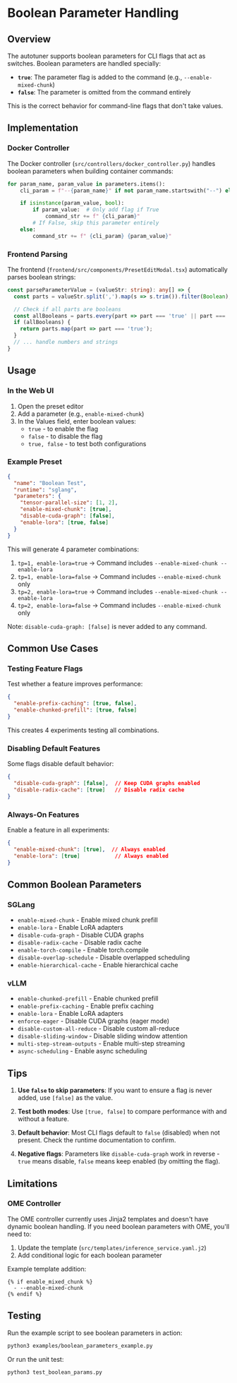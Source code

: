 # Boolean Parameter Handling

## Overview

The autotuner supports boolean parameters for CLI flags that act as switches. Boolean parameters are handled specially:
- **`true`**: The parameter flag is added to the command (e.g., `--enable-mixed-chunk`)
- **`false`**: The parameter is omitted from the command entirely

This is the correct behavior for command-line flags that don't take values.

## Implementation

### Docker Controller

The Docker controller (`src/controllers/docker_controller.py`) handles boolean parameters when building container commands:

```python
for param_name, param_value in parameters.items():
    cli_param = f"--{param_name}" if not param_name.startswith("--") else param_name

    if isinstance(param_value, bool):
        if param_value:  # Only add flag if True
            command_str += f" {cli_param}"
        # If False, skip this parameter entirely
    else:
        command_str += f" {cli_param} {param_value}"
```

### Frontend Parsing

The frontend (`frontend/src/components/PresetEditModal.tsx`) automatically parses boolean strings:

```typescript
const parseParameterValue = (valueStr: string): any[] => {
  const parts = valueStr.split(',').map(s => s.trim()).filter(Boolean);

  // Check if all parts are booleans
  const allBooleans = parts.every(part => part === 'true' || part === 'false');
  if (allBooleans) {
    return parts.map(part => part === 'true');
  }
  // ... handle numbers and strings
}
```

## Usage

### In the Web UI

1. Open the preset editor
2. Add a parameter (e.g., `enable-mixed-chunk`)
3. In the Values field, enter boolean values:
   - `true` - to enable the flag
   - `false` - to disable the flag
   - `true, false` - to test both configurations

### Example Preset

```json
{
  "name": "Boolean Test",
  "runtime": "sglang",
  "parameters": {
    "tensor-parallel-size": [1, 2],
    "enable-mixed-chunk": [true],
    "disable-cuda-graph": [false],
    "enable-lora": [true, false]
  }
}
```

This will generate 4 parameter combinations:
1. `tp=1, enable-lora=true` → Command includes `--enable-mixed-chunk --enable-lora`
2. `tp=1, enable-lora=false` → Command includes `--enable-mixed-chunk` only
3. `tp=2, enable-lora=true` → Command includes `--enable-mixed-chunk --enable-lora`
4. `tp=2, enable-lora=false` → Command includes `--enable-mixed-chunk` only

Note: `disable-cuda-graph: [false]` is never added to any command.

## Common Use Cases

### Testing Feature Flags

Test whether a feature improves performance:

```json
{
  "enable-prefix-caching": [true, false],
  "enable-chunked-prefill": [true, false]
}
```

This creates 4 experiments testing all combinations.

### Disabling Default Features

Some flags disable default behavior:

```json
{
  "disable-cuda-graph": [false],  // Keep CUDA graphs enabled
  "disable-radix-cache": [true]   // Disable radix cache
}
```

### Always-On Features

Enable a feature in all experiments:

```json
{
  "enable-mixed-chunk": [true],  // Always enabled
  "enable-lora": [true]           // Always enabled
}
```

## Common Boolean Parameters

### SGLang
- `enable-mixed-chunk` - Enable mixed chunk prefill
- `enable-lora` - Enable LoRA adapters
- `disable-cuda-graph` - Disable CUDA graphs
- `disable-radix-cache` - Disable radix cache
- `enable-torch-compile` - Enable torch.compile
- `disable-overlap-schedule` - Disable overlapped scheduling
- `enable-hierarchical-cache` - Enable hierarchical cache

### vLLM
- `enable-chunked-prefill` - Enable chunked prefill
- `enable-prefix-caching` - Enable prefix caching
- `enable-lora` - Enable LoRA adapters
- `enforce-eager` - Disable CUDA graphs (eager mode)
- `disable-custom-all-reduce` - Disable custom all-reduce
- `disable-sliding-window` - Disable sliding window attention
- `multi-step-stream-outputs` - Enable multi-step streaming
- `async-scheduling` - Enable async scheduling

## Tips

1. **Use `false` to skip parameters**: If you want to ensure a flag is never added, use `[false]` as the value.

2. **Test both modes**: Use `[true, false]` to compare performance with and without a feature.

3. **Default behavior**: Most CLI flags default to `false` (disabled) when not present. Check the runtime documentation to confirm.

4. **Negative flags**: Parameters like `disable-cuda-graph` work in reverse - `true` means disable, `false` means keep enabled (by omitting the flag).

## Limitations

### OME Controller

The OME controller currently uses Jinja2 templates and doesn't have dynamic boolean handling. If you need boolean parameters with OME, you'll need to:
1. Update the template (`src/templates/inference_service.yaml.j2`)
2. Add conditional logic for each boolean parameter

Example template addition:
```jinja2
{% if enable_mixed_chunk %}
  - --enable-mixed-chunk
{% endif %}
```

## Testing

Run the example script to see boolean parameters in action:

```bash
python3 examples/boolean_parameters_example.py
```

Or run the unit test:

```bash
python3 test_boolean_params.py
```
